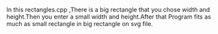 In this rectangles.cpp ,There is a big rectangle that you chose width and height.Then you enter a small width and height.After that Program fits as much as small rectangle in big rectangle on svg file.
